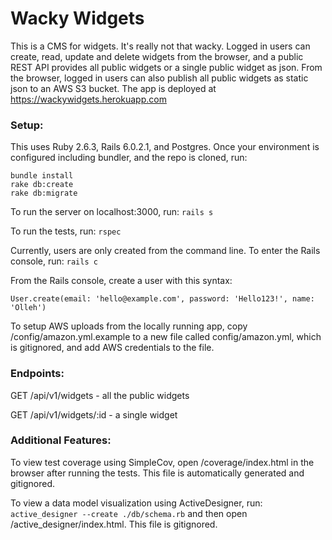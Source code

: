 # Wacky Widgets

This is a CMS for widgets. It's really not that wacky. Logged in users can create, read, update and delete widgets from the browser, and a public REST API provides all public widgets or a single public widget as json. From the browser, logged in users can also publish all public widgets as static json to an AWS S3 bucket. The app is deployed at https://wackywidgets.herokuapp.com

### Setup:

This uses Ruby 2.6.3, Rails 6.0.2.1, and Postgres. Once your environment is configured including bundler, and the repo is cloned, run:
```
bundle install
rake db:create
rake db:migrate
```

To run the server on localhost:3000, run:
`rails s`

To run the tests, run:
`rspec`

Currently, users are only created from the command line. To enter the Rails console, run:
`rails c`

From the Rails console, create a user with this syntax:

`User.create(email: 'hello@example.com', password: 'Hello123!', name: 'Olleh')`

To setup AWS uploads from the locally running app, copy /config/amazon.yml.example to a new file called config/amazon.yml, which is gitignored, and add AWS credentials to the file.

### Endpoints:

GET /api/v1/widgets - all the public widgets

GET /api/v1/widgets/:id - a single widget

### Additional Features:

To view test coverage using SimpleCov, open /coverage/index.html in the browser after running the tests. This file is automatically generated and gitignored.

To view a data model visualization using ActiveDesigner, run:
`active_designer --create ./db/schema.rb`
and then open /active_designer/index.html. This file is gitignored.
